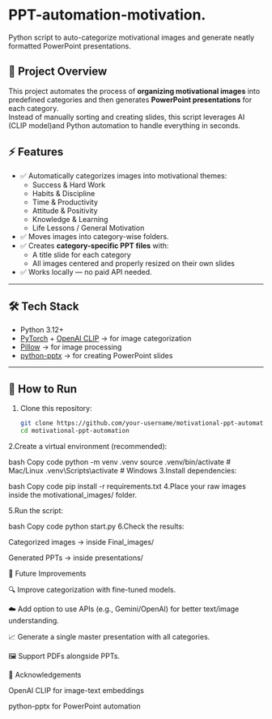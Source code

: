 # PPT-automation-motivation.
Python script to auto-categorize motivational images and generate neatly formatted PowerPoint presentations.

## 📌 Project Overview
This project automates the process of **organizing motivational images** into predefined categories and then generates **PowerPoint presentations** for each category.  
Instead of manually sorting and creating slides, this script leverages AI (CLIP model)and Python automation to handle everything in seconds.


## ⚡ Features
- ✅ Automatically categorizes images into motivational themes:
  - Success & Hard Work  
  - Habits & Discipline  
  - Time & Productivity  
  - Attitude & Positivity  
  - Knowledge & Learning  
  - Life Lessons / General Motivation  
- ✅ Moves images into category-wise folders.  
- ✅ Creates **category-specific PPT files** with:
  - A title slide for each category  
  - All images centered and properly resized on their own slides  
- ✅ Works locally — no paid API needed.  

---

## 🛠️ Tech Stack
- Python 3.12+
- [PyTorch](https://pytorch.org/) + [OpenAI CLIP](https://github.com/openai/CLIP) → for image categorization  
- [Pillow](https://pillow.readthedocs.io/) → for image processing  
- [python-pptx](https://python-pptx.readthedocs.io/) → for creating PowerPoint slides  

---

## 🚀 How to Run

1. Clone this repository:
   ```bash
   git clone https://github.com/your-username/motivational-ppt-automation.git
   cd motivational-ppt-automation
2.Create a virtual environment (recommended):

  bash
  Copy code
  python -m venv .venv
  source .venv/bin/activate   # Mac/Linux
  .venv\Scripts\activate      # Windows
3.Install dependencies:
  
  bash
  Copy code
  pip install -r requirements.txt
4.Place your raw images inside the motivational_images/ folder.

5.Run the script:

  bash
  Copy code
  python start.py
6.Check the results:

  Categorized images → inside Final_images/
  
  Generated PPTs → inside presentations/

🌟 Future Improvements

🔍 Improve categorization with fine-tuned models.

☁️ Add option to use APIs (e.g., Gemini/OpenAI) for better text/image understanding.

📈 Generate a single master presentation with all categories.

🖼️ Support PDFs alongside PPTs.

🙌 Acknowledgements

OpenAI CLIP
 for image-text embeddings

python-pptx
 for PowerPoint automation
